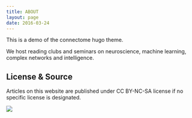 ```yaml
---
title: ABOUT
layout: page
date: 2016-03-24
---
```


This is a demo of the connectome hugo theme.

We host reading clubs and seminars on neuroscience, machine learning, complex networks and intelligence.



## License & Source

Articles on this website are published under CC BY-NC-SA license if no specific license is designated.


![](https://raw.github.com/opentf/GuokrBadge/master/cc/ccbyncsa.png)

